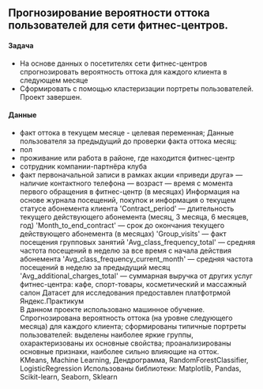 ## Прогнозирование вероятности оттока пользователей для сети фитнес-центров.  
#### Задача
- На основе данных о посетителях сети фитнес-центров спрогнозировать вероятность оттока для каждого клиента в следующем месяце
- Cформировать с помощью кластеризации портреты пользователей.  
Проект завершен.  

#### Данные
- факт оттока в текущем месяце - целевая переменная;
Данные пользователя за предыдущий до проверки факта оттока месяц:  
- пол
- проживание или работа в районе, где находится фитнес-центр
- сотрудник компании-партнёра клуба 
- факт первоначальной записи в рамках акции «приведи друга»
— наличие контактного телефона
— возраст
— время с момента первого обращения в фитнес-центр (в месяцах)
Информация на основе журнала посещений, покупок и информация о текущем статусе абонемента клиента
'Contract_period' — длительность текущего действующего абонемента (месяц, 3 месяца, 6 месяцев, год)
'Month_to_end_contract' — срок до окончания текущего действующего абонемента (в месяцах)
'Group_visits' — факт посещения групповых занятий
'Avg_class_frequency_total' — средняя частота посещений в неделю за все время с начала действия абонемента
'Avg_class_frequency_current_month' — средняя частота посещений в неделю за предыдущий месяц
'Avg_additional_charges_total' — суммарная выручка от других услуг фитнес-центра: кафе, спорт-товары, косметический и массажный салон
Датасет для исследования предоставлен платфотрмой Яндекс.Практикум  
В данном проекте использовано машинное обучение. Спрогнозирована вероятность оттока (на уровне следующего месяца) для каждого клиента; сформированы типичные
портреты пользователей: выделены наиболее яркие группы, охарактеризованы их основные свойства; проанализированы основные признаки, наиболее сильно влияющие
на отток.  
KMeans, Machine Learning, Дендрограмма, RandomForestClassifier, LogisticRegression
Использованы библиотеки:
Matplotlib, Pandas, Scikit-learn, Seaborn, Sklearn
